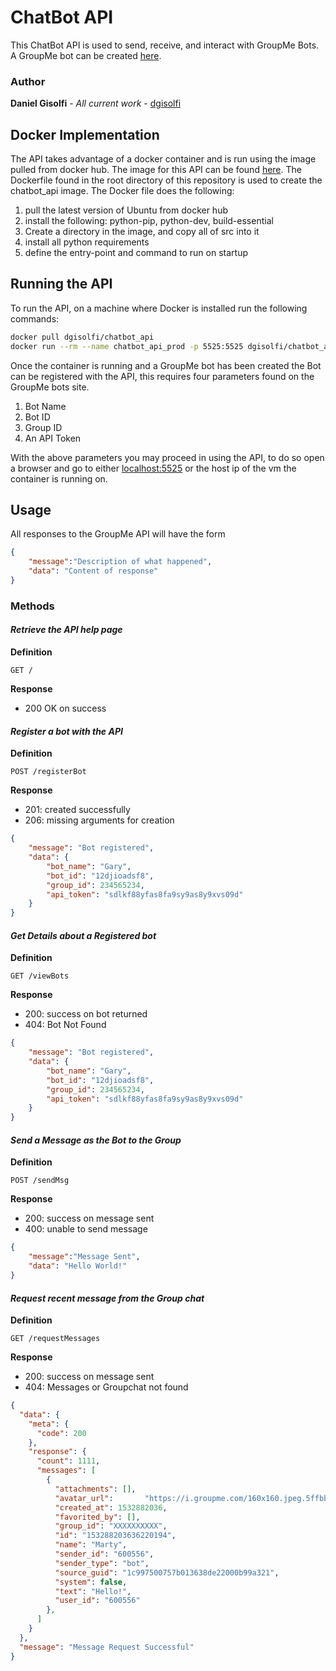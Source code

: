 # ChatBot API

This ChatBot API is used to send, receive, and interact with GroupMe Bots. A GroupMe bot can be created [here](https://dev.groupme.com/bots). 

### Author

**Daniel Gisolfi** - *All current work* - [dgisolfi](https://github.com/dgisolfi)

## Docker Implementation

The API takes advantage of a docker container and is run using the image pulled from docker hub. The image for this API can be found [here](https://hub.docker.com/r/dgisolfi/chatbot_api/). The Dockerfile found in the root directory of this repository is used to create the chatbot_api image. The Docker file does the following:

1. pull the latest version of Ubuntu from docker hub
2. install the following: python-pip, python-dev, build-essential
3. Create a directory in the image, and copy all of src into it
4. install all python requirements
5. define the entry-point and command to run on startup

## Running the API

To run the API, on a machine where Docker is installed run the following commands:

```bash
docker pull dgisolfi/chatbot_api
docker run --rm --name chatbot_api_prod -p 5525:5525 dgisolfi/chatbot_api
```

Once the container is running and a GroupMe bot has been created the Bot can be registered with the API, this requires four parameters found on the GroupMe bots site.

1. Bot Name
2. Bot ID
3. Group ID
4. An API Token

With the above parameters you may proceed in using the API, to do so open a browser and go to either [localhost:5525](0.0.0.0:5525) or the host ip of the vm the container is running on.

## Usage

All responses to the GroupMe API will have the form

```json
{
    "message":"Description of what happened",
    "data": "Content of response"
}
```

### Methods

#### *Retrieve the API help page*

**Definition**

`GET /`

**Response**

* 200 OK on success

#### *Register a bot with the API*

**Definition**

`POST /registerBot`

**Response**

- 201: created successfully
- 206: missing arguments for creation

```json
{
    "message": "Bot registered", 
    "data": {
        "bot_name": "Gary",
        "bot_id": "12djioadsf8",
        "group_id": 234565234,
        "api_token": "sdlkf88yfas8fa9sy9as8y9xvs09d"
    }
}
```

#### *Get Details about a Registered bot*

**Definition**

`GET /viewBots`

**Response**

- 200: success on bot returned
- 404: Bot Not Found

```json
{
    "message": "Bot registered", 
    "data": {
        "bot_name": "Gary",
        "bot_id": "12djioadsf8",
        "group_id": 234565234,
        "api_token": "sdlkf88yfas8fa9sy9as8y9xvs09d"
    }
}
```

#### *Send a Message as the Bot to the Group*

**Definition**

`POST /sendMsg`

**Response**

- 200: success on message sent
- 400: unable to send message

```json
{
    "message":"Message Sent", 
    "data": "Hello World!"
}
```

#### *Request recent message from the Group chat*

**Definition**

`GET /requestMessages`

**Response**

- 200: success on message sent
- 404: Messages or Groupchat not found

```json
{
  "data": {
    "meta": {
      "code": 200
    }, 
    "response": {
      "count": 1111, 
      "messages": [
        {
          "attachments": [], 
          "avatar_url": 	  "https://i.groupme.com/160x160.jpeg.5ffbb4dc2f9e426b9ea26290178d495f", 
          "created_at": 1532882036, 
          "favorited_by": [], 
          "group_id": "XXXXXXXXXX", 
          "id": "153288203636220194", 
          "name": "Marty", 
          "sender_id": "600556", 
          "sender_type": "bot", 
          "source_guid": "1c997500757b013638de22000b99a321", 
          "system": false, 
          "text": "Hello!", 
          "user_id": "600556"
        }, 
      ]
    }
  }, 
  "message": "Message Request Successful"
}
```















